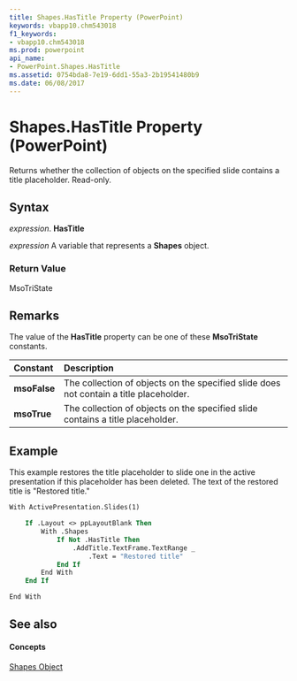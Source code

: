 ```yaml
---
title: Shapes.HasTitle Property (PowerPoint)
keywords: vbapp10.chm543018
f1_keywords:
- vbapp10.chm543018
ms.prod: powerpoint
api_name:
- PowerPoint.Shapes.HasTitle
ms.assetid: 0754bda8-7e19-6dd1-55a3-2b19541480b9
ms.date: 06/08/2017
---
```



# Shapes.HasTitle Property (PowerPoint)

Returns whether the collection of objects on the specified slide contains a title placeholder. Read-only.


## Syntax

 _expression_. **HasTitle**

 _expression_ A variable that represents a **Shapes** object.


### Return Value

MsoTriState


## Remarks

The value of the  **HasTitle** property can be one of these **MsoTriState** constants.



|**Constant**|**Description**|
|:-----|:-----|
|**msoFalse**|The collection of objects on the specified slide does not contain a title placeholder.|
|**msoTrue**| The collection of objects on the specified slide contains a title placeholder.|

## Example

This example restores the title placeholder to slide one in the active presentation if this placeholder has been deleted. The text of the restored title is "Restored title."


```vb
With ActivePresentation.Slides(1)

    If .Layout <> ppLayoutBlank Then
        With .Shapes
            If Not .HasTitle Then
                .AddTitle.TextFrame.TextRange _
                    .Text = "Restored title"
            End If
        End With
    End If

End With
```


## See also


#### Concepts


[Shapes Object](PowerPoint.Shapes.md)

